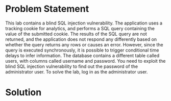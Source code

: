 # Problem Statement

This lab contains a blind SQL injection vulnerability. The application uses a tracking cookie for analytics, and performs a SQL query containing the value of the submitted cookie. The results of the SQL query are not returned, and the application does not respond any differently based on whether the query returns any rows or causes an error. However, since the query is executed synchronously, it is possible to trigger conditional time delays to infer information. The database contains a different table called users, with columns called username and password. You need to exploit the blind SQL injection vulnerability to find out the password of the administrator user. To solve the lab, log in as the administrator user. 

# Solution

